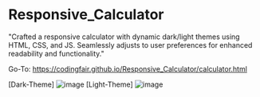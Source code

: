 # Responsive_Calculator
"Crafted a responsive calculator with dynamic dark/light themes using HTML, CSS, and JS. Seamlessly adjusts to user preferences for enhanced readability and functionality."

Go-To: https://codingfair.github.io/Responsive_Calculator/calculator.html 

[Dark-Theme]
![image](https://github.com/CodingFair/Responsive_Calculator/assets/109010006/f781159a-5cec-48f5-8def-788b0e57711d)
[Light-Theme]
![image](https://github.com/CodingFair/Responsive_Calculator/assets/109010006/cdce75bd-e878-4277-b0a5-622da5878951)


